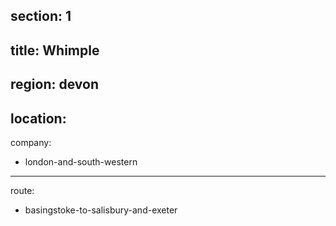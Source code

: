 ﻿section: 1
----
title: Whimple
----
region: devon
----
location: 
----
company:
- london-and-south-western
----
route:
- basingstoke-to-salisbury-and-exeter
